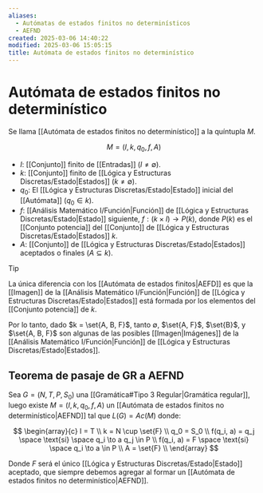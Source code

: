```yaml
---
aliases:
  - Autómatas de estados finitos no determinísticos
  - AEFND
created: 2025-03-06 14:40:22
modified: 2025-03-06 15:05:15
title: Autómata de estados finitos no determinístico
---
```


# Autómata de estados finitos no determinístico

Se llama [[Autómata de estados finitos no determinístico]] a la quíntupla $M$.

$$
M = \left( I, k, q_0, f, A \right)
$$

- $I$: [[Conjunto]] finito de [[Entradas]] ($I \neq \emptyset$).
- $k$: [[Conjunto]] finito de [[Lógica y Estructuras Discretas/Estado|Estados]] ($k \neq \emptyset$).
- $q_0$: El [[Lógica y Estructuras Discretas/Estado|Estado]] inicial del [[Autómata]] ($q_0 \in k$).
- $f$: [[Análisis Matemático I/Función|Función]] de [[Lógica y Estructuras Discretas/Estado|Estado]] siguiente, $f: \left( k \times I \right) \to P \left( k \right)$, donde $P(k)$ es el [[Conjunto potencia]] del [[Conjunto]] de [[Lógica y Estructuras Discretas/Estado|Estados]] $k$.
- $A$: [[Conjunto]] de [[Lógica y Estructuras Discretas/Estado|Estados]] aceptados o finales ($A \subseteq k$).

> [!tip]
> La única diferencia con los [[Autómata de estados finitos|AEFD]] es que la [[Imagen]] de la [[Análisis Matemático I/Función|Función]] de [[Lógica y Estructuras Discretas/Estado|Estados]] está formada por los elementos del [[Conjunto potencia]] de $k$.
> 
> Por lo tanto, dado $k = \set{A, B, F}$, tanto $\emptyset$, $\set{A, F}$, $\set{B}$, y $\set{A, B, F}$ son algunas de las posibles [[Imagen|Imágenes]] de la [[Análisis Matemático I/Función|Función]] de [[Lógica y Estructuras Discretas/Estado|Estados]].

## Teorema de pasaje de GR a AEFND

Sea $G = \left( N, T, P, S_0 \right)$ una [[Gramática#Tipo 3 Regular|Gramática regular]], luego existe $M = \left( I, k, q_0, f, A \right)$ un [[Autómata de estados finitos no determinístico|AEFND]] tal que $L(G) = Ac(M)$ donde:

$$
\begin{array}{c}
    I = T \\
    k = N \cup \set{F} \\
    q_0 = S_0 \\
    f(q_i, a) = q_j \space \text{si} \space q_i \to a q_j \in P \\
    f(q_i, a) = F \space \text{si} \space q_i \to a \in P \\
    A = \set{F} \\
\end{array}
$$

Donde $F$ será el único [[Lógica y Estructuras Discretas/Estado|Estado]] aceptado, que siempre debemos agregar al formar un [[Autómata de estados finitos no determinístico|AEFND]].
